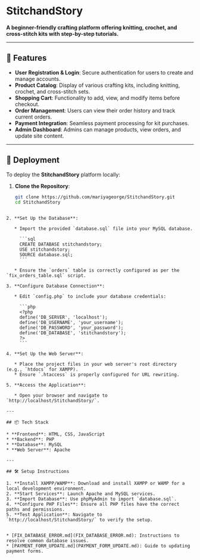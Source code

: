 # StitchandStory

**A beginner-friendly crafting platform offering knitting, crochet, and cross-stitch kits with step-by-step tutorials.**

---

## 🧵 Features

- **User Registration & Login**: Secure authentication for users to create and manage accounts.
- **Product Catalog**: Display of various crafting kits, including knitting, crochet, and cross-stitch sets.
- **Shopping Cart**: Functionality to add, view, and modify items before checkout.
- **Order Management**: Users can view their order history and track current orders.
- **Payment Integration**: Seamless payment processing for kit purchases.
- **Admin Dashboard**: Admins can manage products, view orders, and update site content.

---

## 🚀 Deployment

To deploy the **StitchandStory** platform locally:

1. **Clone the Repository**:

   ```bash
   git clone https://github.com/mariyageorge/StitchandStory.git
   cd StitchandStory
````

2. **Set Up the Database**:

   * Import the provided `database.sql` file into your MySQL database.

     ```sql
     CREATE DATABASE stitchandstory;
     USE stitchandstory;
     SOURCE database.sql;
     ```

   * Ensure the `orders` table is correctly configured as per the `fix_orders_table.sql` script.

3. **Configure Database Connection**:

   * Edit `config.php` to include your database credentials:

     ```php
     <?php
     define('DB_SERVER', 'localhost');
     define('DB_USERNAME', 'your_username');
     define('DB_PASSWORD', 'your_password');
     define('DB_DATABASE', 'stitchandstory');
     ?>
     ```

4. **Set Up the Web Server**:

   * Place the project files in your web server's root directory (e.g., `htdocs` for XAMPP).
   * Ensure `.htaccess` is properly configured for URL rewriting.

5. **Access the Application**:

   * Open your browser and navigate to `http://localhost/StitchandStory/`.

---

## 📦 Tech Stack

* **Frontend**: HTML, CSS, JavaScript
* **Backend**: PHP
* **Database**: MySQL
* **Web Server**: Apache

---

## 🛠️ Setup Instructions

1. **Install XAMPP/WAMP**: Download and install XAMPP or WAMP for a local development environment.
2. **Start Services**: Launch Apache and MySQL services.
3. **Import Database**: Use phpMyAdmin to import `database.sql`.
4. **Configure PHP Files**: Ensure all PHP files have the correct paths and permissions.
5. **Test Application**: Navigate to `http://localhost/StitchandStory/` to verify the setup.


* [FIX_DATABASE_ERROR.md](FIX_DATABASE_ERROR.md): Instructions to resolve common database issues.
* [PAYMENT_FORM_UPDATE.md](PAYMENT_FORM_UPDATE.md): Guide to updating payment forms.

